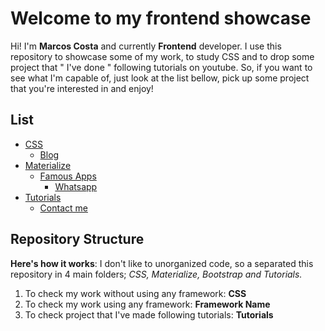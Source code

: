# Welcome to my frontend showcase

Hi! I'm **Marcos Costa** and currently **Frontend** developer. I use this repository to showcase some of my work, to study CSS and to drop some project that " I've done " following tutorials on youtube. 
So, if you want to see what I'm capable of, just look at the list bellow, pick up some project that you're interested in and enjoy!
## List
- [CSS](https://github.com/Marcos-Costa/frontend/tree/master/css)
  - [Blog](https://github.com/Marcos-Costa/frontend/tree/master/css/blog)
- [Materialize](https://github.com/Marcos-Costa/frontend/tree/master/materialize)
  - [Famous Apps](https://github.com/Marcos-Costa/frontend/tree/master/materialize/famous-apps)
    - [Whatsapp](https://github.com/Marcos-Costa/frontend/tree/master/materialize/famous-apps/whatsapp)
- [Tutorials](https://github.com/Marcos-Costa/frontend/tree/master/tutorials)
  - [Contact me](https://github.com/Marcos-Costa/frontend/tree/master/tutorials/contact-me)

 
## Repository Structure
**Here's how it works**:  I don't like to unorganized code, so a separated this repository in 4 main folders; *CSS, Materialize, Bootstrap and Tutorials.*
1. To check my work without using any framework: **CSS**
2. To check my work using any framework: **Framework Name**
3. To check project that I've made following tutorials: **Tutorials**
